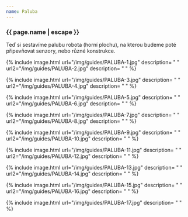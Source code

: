 ```yaml
---
name: Paluba
---
```

### {{ page.name | escape }}

Teď si sestavíme palubu robota (horní plochu), na kterou budeme poté připevňovat senzory, nebo různé konstrukce.

{% include image.html
    url="/img/guides/PALUBA-1.jpg"
    description=
        " "
    url2="/img/guides/PALUBA-2.jpg"
    description=
        " "
%}

{% include image.html
    url="/img/guides/PALUBA-3.jpg"
    description=
        " "
    url2="/img/guides/PALUBA-4.jpg"
    description=
        " "
%}

{% include image.html
    url="/img/guides/PALUBA-5.jpg"
    description=
        " "
    url2="/img/guides/PALUBA-6.jpg"
    description=
        " "
%}

{% include image.html
    url="/img/guides/PALUBA-7.jpg"
    description=
        " "
    url2="/img/guides/PALUBA-8.jpg"
    description=
        " "
%}

{% include image.html
    url="/img/guides/PALUBA-9.jpg"
    description=
        " "
    url2="/img/guides/PALUBA-10.jpg"
    description=
        " "
%}

{% include image.html
    url="/img/guides/PALUBA-11.jpg"
    description=
        " "
    url2="/img/guides/PALUBA-12.jpg"
    description=
        " "
%}

{% include image.html
    url="/img/guides/PALUBA-13.jpg"
    description=
        " "
    url2="/img/guides/PALUBA-14.jpg"
    description=
        " "
%}

{% include image.html
    url="/img/guides/PALUBA-15.jpg"
    description=
        " "
    url2="/img/guides/PALUBA-16.jpg"
    description=
        " "
%}

{% include image.html
    url="/img/guides/PALUBA-17.jpg"
    description=
        " "
%}